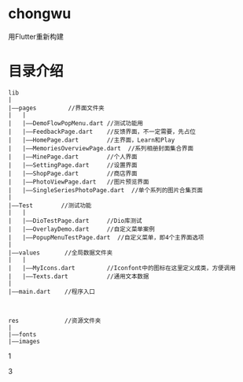 # chongwu

用Flutter重新构建

# 目录介绍

    lib
    |
    |——pages         //界面文件夹
    |   |
    |   |——DemoFlowPopMenu.dart //测试功能用
    |   |——FeedbackPage.dart    //反馈界面，不一定需要，先占位
    |   |——HomePage.dart        //主界面，Learn和Play
    |   |——MemoriesOverviewPage.dart  //系列相册封面集合界面
    |   |——MinePage.dart        //个人界面
    |   |——SettingPage.dart     //设置界面
    |   |——ShopPage.dart        //商店界面
    |   |——PhotoViewPage.dart   //图片预览界面
    |   |——SingleSeriesPhotoPage.dart  //单个系列的图片合集页面
    |
    |——Test        //测试功能
    |   |
    |   |——DioTestPage.dart     //Dio库测试
    |   |——OverlayDemo.dart     //自定义菜单案例
    |   |——PopupMenuTestPage.dart  //自定义菜单，即4个主界面选项
    |
    |——values       //全局数据文件夹
    |   |
    |   |——MyIcons.dart         //Iconfont中的图标在这里定义成类，方便调用
    |   |——Texts.dart           //通用文本数据
    |
    |——main.dart    //程序入口



    res             //资源文件夹
    |
    |——fonts
    |——images
1



3
